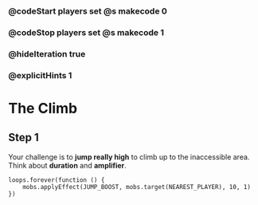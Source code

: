 ### @codeStart players set @s makecode 0
### @codeStop players set @s makecode 1

### @hideIteration true 
### @explicitHints 1


# The Climb

## Step 1
Your challenge is to **jump really high** to climb up to the inaccessible area. Think about **duration** and **amplifier**.


```ghost
loops.forever(function () {
    mobs.applyEffect(JUMP_BOOST, mobs.target(NEAREST_PLAYER), 10, 1)
})
```
